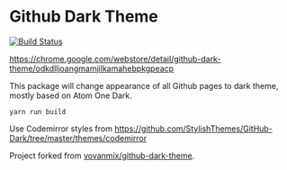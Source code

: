 # Github Dark Theme

[![Build Status](https://travis-ci.org/poychang/github-dark-theme.svg?branch=master)](https://travis-ci.org/poychang/github-dark-theme)

https://chrome.google.com/webstore/detail/github-dark-theme/odkdlljoangmamjilkamahebpkgpeacp

This package will change appearance of all Github pages to dark theme, mostly based on Atom One Dark.

```
yarn run build
```

Use Codemirror styles from https://github.com/StylishThemes/GitHub-Dark/tree/master/themes/codemirror

Project forked from [vovanmix/github-dark-theme](https://github.com/vovanmix/github-dark-theme).
